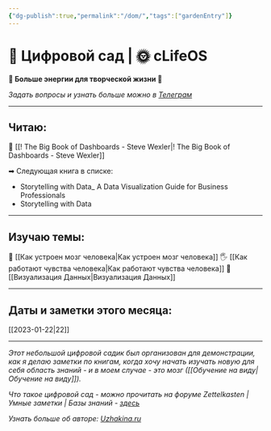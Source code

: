 ```yaml
---
{"dg-publish":true,"permalink":"/dom/","tags":["gardenEntry"]}
---
```



# 🌱 Цифровой сад | 🌞 cLifeOS 
**🔋 Больше энергии для творческой жизни 🎨**

*Задать вопросы и узнать больше можно в [Телеграм](https://t.me/cLifeOS)* 

---
## Читаю:
📗  [[! The Big Book of Dashboards -  Steve Wexler\|! The Big Book of Dashboards -  Steve Wexler]]

➡ Следующая книга в списке: 
 - Storytelling with Data_ A Data Visualization Guide for Business Professionals
 - Storytelling with Data

---
## Изучаю темы:
🧠 [[Как устроен мозг человека\|Как устроен мозг человека]]
🖐 [[Как работают чувства человека\|Как работают чувства человека]]
🚦 [[Визуализация Данных\|Визуализация Данных]]

---
## Даты и заметки этого месяца:
[[2023-01-22\|22]]

---
*Этот небольшой цифровой садик был организован для демонстрации, как я делаю заметки по книгам, когда хочу начать изучать новую для себя область знаний - и в моем случае - это мозг ([[Обучение на виду\|Обучение на виду]]).*

*Что такое цифровой сад - можно прочитать на форуме Zettelkasten | Умные заметки | Базы знаний - [здесь](https://zttl.space/t/czifrovye-sady-kak-unikalnoe-yavlenie-sovremennogo-virtualnogo-prostranstva/349)*

*Узнать больше об авторе: [Uzhakina.ru](https://uzhakina.ru/)*
